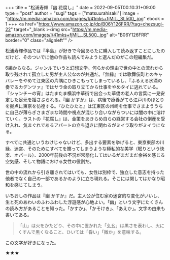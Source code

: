 +++
title = "松浦寿輝『幽 花腐し』"
date = 2022-09-05T00:10:31+09:00
type = "post"
author = "sugi"
tags = ["matsuurahisaki"]
image = "https://m.media-amazon.com/images/I/41mks+fjMiL._SL500_.jpg"
ebook = 1
+++
<a href="https://www.amazon.co.jp/dp/B06Y126FRR/?tag=chezsugi-22" target="_blank ><img src="https://m.media-amazon.com/images/I/41mks+fjMiL._SL500_.jpg" alt="B06Y126FRR" border="0" class="alignleft"" /></a>

松浦寿輝作品では『半島』が好きで今回あらたに購入して読み返すことにしたのだけど、そのついでに他の作品も読んでみようと選んだのがこの短編集だ。

6編からなる。ジャンルでいうと幻想文学。何らかの理由で世の中との流れから取り残されて孤立した男が主人公なのが共通だ。『無縁』では歌舞伎町とのキャバレーをやめて江東区の片隅にひきこもってしまっているし、『ふるえる水滴の奏でるカデンツァ』ではサラ金の取り立てから仕事をやめタイに逃れている。『シャンチーの宵』はたまたま横浜中華街で出会った華僑の老人の言葉に一見安定した足元を揺さぶられる。『幽 かすか』は、病後で療養がてら江戸川のほとりを拠点に東京を彷徨する。『ひたひたと』は江東区の州崎を仕事でさまよううちに自己が薄らぎさまざまな時間や視点が混じり合いながらついには闇の中に溶けていく。ラストの『花腐し』は、金策をあきらめ自らの経営する会社の倒産を受け入れ、気まぐれであるアパートの立ち退きに関わるがミイラ取りがミイラになる。

すべてに共通というわけじゃないけど、多出する要素を挙げると、東京東部の川縁、迷宮、そのためにすべてを擲ってしまうような極私的な美学（眠りという快楽、オパール）、2000年前後の不況が常態化してはいるがまだまだ余裕を感じる空気感、そして物語における女性の役割だ。

世の中の流れから引き離されてはいても、女性は別枠で、独立した意志を持った他者でなく自己の一部であるかのように立ち現れる。そこには関してはかなり昭和を感じてしまう。

いちおしの作品は『幽 かすか』だ。主人公が住む家の迷宮的な変化がいいし、生と死のあわいのふわふわした浮遊感が心地よい。「幽」という文字にたくさんの読み方があることを知った。「かすか」、「かそけき」、「あえか」。文字の由来も書いてある。

> 「山」は火をかたどり、その中に置かれた「幺幺」は黒さを表わし、火にくすんで黒くなること、ひいては「昏い」「微か」を意味する。

この文字が好きになった。

★★★